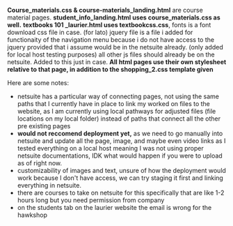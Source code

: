 **Course_materials.css & course-materials_landing.html** are course material pages. 
**student_info_landing.html uses course_materials.css as well.**
**textbooks 101 _laurier.html uses textbookcss.css**,
fonts is a font download css file in case. (for lato)
jquery file is a file i added for functionaity of the navigation menu because i do not have access to the jquery provided that i assume would be in the netsuite already. (only added for local host testing purposes)
all other js files should already be on the netsuite. Added to this just in case.
**All html pages use their own stylesheet relative to that page, in addition to the shopping_2.css template given**

Here are some notes:
- netsuite has a particular way of connecting pages, not using the same paths that I currently have in place to link my worked on files to the website, as I am currently using
  local pathways for adjusted files (file locations on my local folder) instead of paths that connect all the other pre existing pages
- **would not reccomend deployment yet,** as we need to go manually into netsuite and update all the page, image, and maybe even video links as I tested everything on a local host
meaning I was not using proper netsuite documentations, IDK what would happen if you were to upload as of right now.
- customizability of images and text, unsure of how the deployment would work because I don't have access, we can try staging it first and linking everything in netsuite.
- there are courses to take on netsuite for this specifically that are like 1-2 hours long but you need permission from company
- on the students tab on the laurier website the email is wrong for the hawkshop

